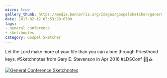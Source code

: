 ```yaml
---
micro: true
gallery_thumb: https://media.bennorris.org/images/gospelsketcher/general-conference/apr-2016/apr-16-1-stevenson.jpg
date: 2017-02-12 05:53:20-0700
tags:
- general conference
- sketchnotes
category: Gospel Sketcher
---
```


Let the Lord make more of your life than you can alone through Priesthood keys. #Sketchnotes from Gary E. Stevenson in Apr 2016 #LDSConf ✍🏼⛪️

[![General Conference Sketchnotes](https://media.bennorris.org/images/gospelsketcher/general-conference/apr-2016/apr-16-1-stevenson.jpg)](https://media.bennorris.org/images/gospelsketcher/general-conference/apr-2016/apr-16-1-stevenson.jpg)
